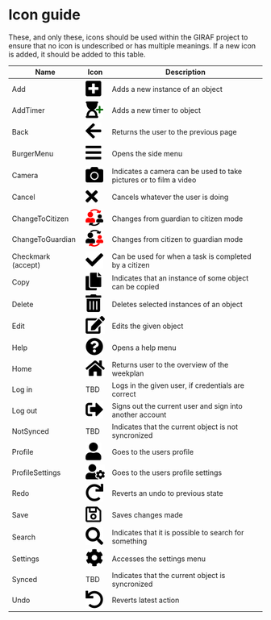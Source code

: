 # Icon guide
These, and only these, icons should be used within the GIRAF project to ensure that no icon is undescribed or has multiple meanings.
If a new icon is added, it should be added to this table.

| **Name**           | **Icon**                                                                                                        | **Description**                                                    |
|--------------------|-----------------------------------------------------------------------------------------------------------------|--------------------------------------------------------------------|
| Add                | ![add](https://github.com/sw-bachelor/sw6/blob/develop/Icons%20GIRAF/35x35px/add.png)                           | Adds a new instance of an object                                   |
| AddTimer           | ![addTimer](https://github.com/sw-bachelor/sw6/blob/develop/Icons%20GIRAF/35x35px/addTimer.png)                 | Adds a new timer to object                                         |
| Back               | ![Back](https://github.com/sw-bachelor/sw6/blob/develop/Icons%20GIRAF/35x35px/back.png)                         | Returns the user to the previous page                              |
| BurgerMenu         | ![burgerMenu](https://github.com/sw-bachelor/sw6/blob/develop/Icons%20GIRAF/35x35px/burgermenu.png)             | Opens the side menu                                                |
| Camera             | ![camera](https://github.com/sw-bachelor/sw6/blob/develop/Icons%20GIRAF/35x35px/camera.png)                     | Indicates a camera can be used to take pictures or to film a video |
| Cancel             | ![cancel](https://github.com/sw-bachelor/sw6/blob/develop/Icons%20GIRAF/35x35px/cancel.png)                     | Cancels whatever the user is doing                                 |
| ChangeToCitizen    | ![ChangeToCitizen](https://github.com/sw-bachelor/sw6/blob/develop/Icons%20GIRAF/35x35px/changeToCitizen.png)   | Changes from guardian to citizen mode                              |
| ChangeToGuardian   | ![ChangeToGuardian](https://github.com/sw-bachelor/sw6/blob/develop/Icons%20GIRAF/35x35px/changeToGuardian.png) | Changes from citizen to guardian mode                              |
| Checkmark (accept) | ![Accept](https://github.com/sw-bachelor/sw6/blob/develop/Icons%20GIRAF/35x35px/accept.png)                     | Can be used for when a task is completed by a citizen              |
| Copy               | ![copy](https://github.com/sw-bachelor/sw6/blob/develop/Icons%20GIRAF/35x35px/copy.png)                         | Indicates that an instance of some object can be copied            |
| Delete             | ![delete](https://github.com/sw-bachelor/sw6/blob/develop/Icons%20GIRAF/35x35px/delete.png)                     | Deletes selected instances of an object                            |
| Edit               | ![edit](https://github.com/sw-bachelor/sw6/blob/develop/Icons%20GIRAF/35x35px/edit.png)                         | Edits the given object                                             |
| Help               | ![help](https://github.com/sw-bachelor/sw6/blob/develop/Icons%20GIRAF/35x35px/help.png)                         | Opens a help menu                                                  |
| Home               | ![home](https://github.com/sw-bachelor/sw6/blob/develop/Icons%20GIRAF/35x35px/home.png)                         | Returns user to the overview of the weekplan                       |
| Log in             | TBD                                                                                                             | Logs in the given user, if credentials are correct                 |
| Log out            | ![LogOut](https://github.com/sw-bachelor/sw6/blob/develop/Icons%20GIRAF/35x35px/logout.png)                     | Signs out the current user and sign into another account           |
| NotSynced          | TBD                                                                                                             | Indicates that the current object is not syncronized               |
| Profile            | ![profile](https://github.com/sw-bachelor/sw6/blob/develop/Icons%20GIRAF/35x35px/profile.png)                   | Goes to the users profile                                          |
| ProfileSettings    | ![ProfileSettings](https://github.com/sw-bachelor/sw6/blob/develop/Icons%20GIRAF/35x35px/profileSettings.png)   | Goes to the users profile settings                                 |
| Redo               | ![redo](https://github.com/sw-bachelor/sw6/blob/develop/Icons%20GIRAF/35x35px/redo.png)                         | Reverts an undo to previous state                                  |
| Save               | ![Save](https://github.com/sw-bachelor/sw6/blob/develop/Icons%20GIRAF/35x35px/save.png)                         | Saves changes made                                                 |
| Search             | ![search](https://github.com/sw-bachelor/sw6/blob/develop/Icons%20GIRAF/35x35px/search.png)                     | Indicates that it is possible to search for something              |
| Settings           | ![Settings](https://github.com/sw-bachelor/sw6/blob/develop/Icons%20GIRAF/35x35px/settings.png)                 | Accesses the settings menu                                         |
| Synced             | TBD                                                                                                             | Indicates that the current object is syncronized                   |
| Undo               | ![undo](https://github.com/sw-bachelor/sw6/blob/develop/Icons%20GIRAF/35x35px/undo.png)                         | Reverts latest action                                              |

